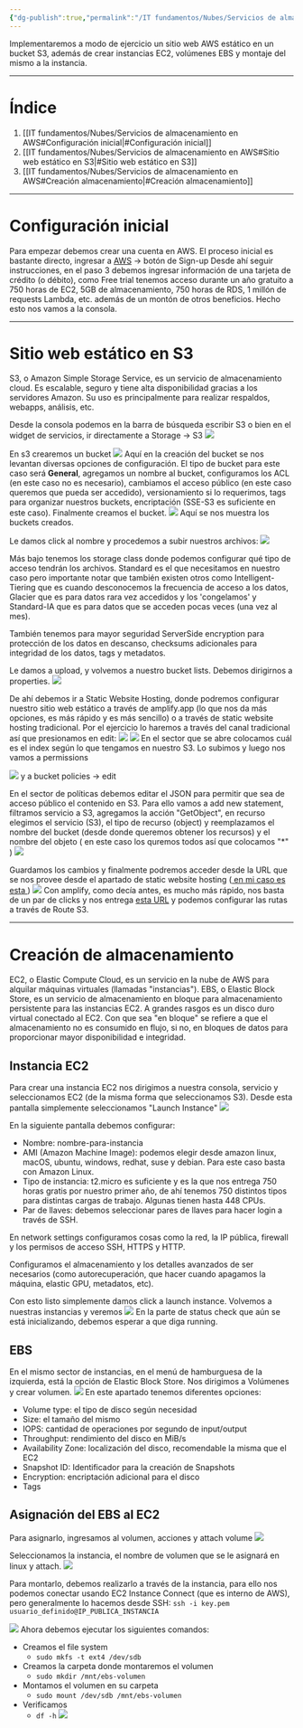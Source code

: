 ```yaml
---
{"dg-publish":true,"permalink":"/IT fundamentos/Nubes/Servicios de almacenamiento en AWS/"}
---
```


Implementaremos a modo de ejercicio un sitio web AWS estático en un bucket S3, además de crear instancias EC2, volúmenes EBS y montaje del mismo a la instancia.

---

# Índice

1. [[IT fundamentos/Nubes/Servicios de almacenamiento en AWS#Configuración inicial\|#Configuración inicial]]
2. [[IT fundamentos/Nubes/Servicios de almacenamiento en AWS#Sitio web estático en S3\|#Sitio web estático en S3]]
3. [[IT fundamentos/Nubes/Servicios de almacenamiento en AWS#Creación almacenamiento\|#Creación almacenamiento]]

---

# Configuración inicial

Para empezar debemos crear una cuenta en AWS. 
El proceso inicial es bastante directo, ingresar a <a href="https://aws.amazon.com/es/">AWS</a> -> botón de Sign-up
Desde ahí seguir instrucciones, en el paso 3 debemos ingresar información de una tarjeta de crédito (o débito), como Free trial tenemos acceso durante un año gratuito a 750 horas de EC2, 5GB de almacenamiento, 750 horas de RDS, 1 millón de requests Lambda, etc. además de un montón de otros beneficios. Hecho esto nos vamos a la consola.

---
<div class="page-break" style="page-break-before: always;"></div>

# Sitio web estático en S3

S3, o Amazon Simple Storage Service, es un servicio de almacenamiento cloud. Es escalable, seguro y tiene alta disponibilidad gracias a los servidores Amazon. Su uso es principalmente para realizar respaldos, webapps, análisis, etc.

Desde la consola podemos en la barra de búsqueda escribir S3 o bien en el widget de servicios, ir directamente a Storage -> S3
![](https://i.imgur.com/zSv3nTl.png)
<div class="page-break" style="page-break-before: always;"></div>

En s3 crearemos un bucket
![](https://i.imgur.com/CgPdXHH.png)
Aquí en la creación del bucket se nos levantan diversas opciones de configuración.
El tipo de bucket para este caso será **General**, agregamos un nombre al bucket, configuramos los ACL (en este caso no es necesario), cambiamos el acceso público (en este caso queremos que pueda ser accedido), versionamiento si lo requerimos, tags para organizar nuestros buckets, encriptación (SSE-S3 es suficiente en este caso). Finalmente creamos el bucket.
![](https://i.imgur.com/mGLOK2h.png)
Aquí se nos muestra los buckets creados.
<div class="page-break" style="page-break-before: always;"></div>

Le damos click al nombre y procedemos a subir nuestros archivos:
![](https://i.imgur.com/F7lmix4.png)

Más bajo tenemos los storage class donde podemos configurar qué tipo de acceso tendrán los archivos. Standard es el que necesitamos en nuestro caso pero importante notar que también existen otros como Intelligent-Tiering que es cuando desconocemos la frecuencia de acceso a los datos, Glacier que es para datos rara vez accedidos y los 'congelamos' y Standard-IA que es para datos que se acceden pocas veces (una vez al mes).

También tenemos para mayor seguridad ServerSide encryption para protección de los datos en descanso, checksums adicionales para integridad de los datos, tags y metadatos.

Le damos a upload, y volvemos a nuestro bucket lists. Debemos dirigirnos a properties.
![](https://i.imgur.com/I1JSZmS.png)
<div class="page-break" style="page-break-before: always;"></div>

De ahí debemos ir a Static Website Hosting, donde podremos configurar nuestro sitio web estático a través de amplify.app (lo que nos da más opciones, es más rápido y es más sencillo) o a través de static website hosting tradicional. Por el ejercicio lo haremos a través del canal tradicional así que presionamos en edit:
![](https://i.imgur.com/i5iAfdU.png)
![](https://i.imgur.com/KKuE64j.png)
En el sector que se abre colocamos cuál es el index según lo que tengamos en nuestro S3.
Lo subimos y luego nos vamos a permissions

![](https://i.imgur.com/yzKfpav.png)
y a bucket policies -> edit
<div class="page-break" style="page-break-before: always;"></div>

En el sector de políticas debemos editar el JSON para permitir que sea de acceso público el contenido en S3. Para ello vamos a add new statement, filtramos servicio a S3, agregamos la acción "GetObject", en recurso elegimos el servicio (S3), el tipo de recurso (object) y reemplazamos el nombre del bucket (desde donde queremos obtener los recursos) y el nombre del objeto ( en este caso los quremos todos así que colocamos "\*" )
![](https://i.imgur.com/ebMGVvt.png)

Guardamos los cambios y finalmente podremos acceder desde la URL que se nos provee desde el apartado de static website hosting (<a href="http://sebastian-munoz-z.s3-website.us-east-2.amazonaws.com/"> en mi caso es esta </a>)
![](https://i.imgur.com/uCy7DKV.png)
Con amplify, como decía antes, es mucho más rápido, nos basta de un par de clicks y nos entrega <a href="https://staging.d1gcsenmwstuoq.amplifyapp.com/">esta URL</a> y podemos configurar las rutas a través de Route S3.

---
<div class="page-break" style="page-break-before: always;"></div>

# Creación de almacenamiento

EC2, o Elastic Compute Cloud, es un servicio en la nube de AWS para alquilar máquinas virtuales (llamadas "instancias").
EBS, o Elastic Block Store, es un servicio de almacenamiento en bloque para almacenamiento persistente para las instancias EC2. A grandes rasgos es un disco duro virtual conectado al EC2. Con que sea "en bloque" se refiere a que el almacenamiento no es consumido en flujo, si no, en bloques de datos para proporcionar mayor disponibilidad e integridad.
## Instancia EC2
Para crear una instancia EC2 nos dirigimos a nuestra consola, servicio y seleccionamos EC2 (de la misma forma que seleccionamos S3).
Desde esta pantalla simplemente seleccionamos "Launch Instance"
![](https://i.imgur.com/GUxZ5cd.png)
<div class="page-break" style="page-break-before: always;"></div>

En la siguiente pantalla debemos configurar:
- Nombre: nombre-para-instancia
- AMI (Amazon Machine Image): podemos elegir desde amazon linux, macOS, ubuntu, windows, redhat, suse y debian. Para este caso basta con Amazon Linux.
- Tipo de instancia: t2.micro es suficiente y es la que nos entrega 750 horas gratis por nuestro primer año, de ahí tenemos 750 distintos tipos para distintas cargas de trabajo. Algunas tienen hasta 448 CPUs. 
- Par de llaves: debemos seleccionar pares de llaves para hacer login a través de SSH.

En network settings configuramos cosas como la red, la IP pública, firewall y los permisos de acceso SSH, HTTPS y HTTP.

Configuramos el almacenamiento y los detalles avanzados de ser necesarios (como autorecuperación, que hacer cuando apagamos la máquina, elastic GPU, metadatos, etc).

Con esto listo simplemente damos click a launch instance.
Volvemos a nuestras instancias y veremos
![](https://i.imgur.com/yAGjGuL.png)
En la parte de status check que aún se está inicializando, debemos esperar a que diga running.
<div class="page-break" style="page-break-before: always;"></div>

## EBS
En el mismo sector de instancias, en el menú de hamburguesa de la izquierda, está la opción de Elastic Block Store.
Nos dirigimos a Volúmenes y crear volumen.
![](https://i.imgur.com/9S7iNH6.png)
En este apartado tenemos diferentes opciones:
- Volume type: el tipo de disco según necesidad
- Size: el tamaño del mismo
- IOPS: cantidad de operaciones por segundo de input/output
- Throughput: rendimiento del disco en MiB/s
- Availability Zone: localización del disco, recomendable la misma que el EC2
- Snapshot ID: Identificador para la creación de Snapshots
- Encryption: encriptación adicional para el disco
- Tags

<div class="page-break" style="page-break-before: always;"></div>

## Asignación del EBS al EC2
Para asignarlo, ingresamos al volumen, acciones y attach volume
![](https://i.imgur.com/Xk0oXzZ.png)

Seleccionamos la instancia, el nombre de volumen que se le asignará en linux y attach.
![](https://i.imgur.com/vH40xHb.png)

Para montarlo, debemos realizarlo a través de la instancia, para ello nos podemos conectar usando EC2 Instance Connect (que es interno de AWS), pero generalmente lo hacemos desde SSH:
`ssh -i key.pem usuario_definido@IP_PUBLICA_INSTANCIA`
<div class="page-break" style="page-break-before: always;"></div>

![](https://i.imgur.com/eRpokMx.png)
Ahora debemos ejecutar los siguientes comandos:
- Creamos el file system
	- `sudo mkfs -t ext4 /dev/sdb`
- Creamos la carpeta donde montaremos el volumen
	- `sudo mkdir /mnt/ebs-volumen`
- Montamos el volumen en su carpeta
	- `sudo mount /dev/sdb /mnt/ebs-volumen`
- Verificamos
	- `df -h`
 ![](https://i.imgur.com/UOH516S.png)
